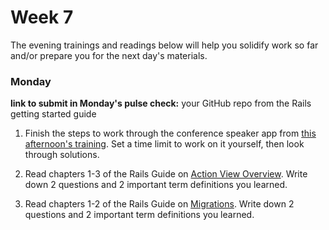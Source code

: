 # Week 7

The evening trainings and readings below will help you solidify work so far and/or prepare you for the next day's materials.



### Monday

**link to submit in Monday's pulse check:** your GitHub repo from the Rails getting started guide

1. Finish the steps to work through the conference speaker app from [this afternoon's training](https://github.com/sf-wdi-34/active-record).  Set a time limit to work on it yourself, then look through solutions. 

1. Read chapters 1-3 of the Rails Guide on [Action View Overview](http://guides.rubyonrails.org/action_view_overview.html#templates-partials-and-layouts).  Write down 2 questions and 2 important term definitions you learned. 

1. Read chapters 1-2 of the Rails Guide on [Migrations](http://guides.rubyonrails.org/active_record_migrations.html). Write down 2 questions and 2 important term definitions you learned. 

<!--

### Tuesday

### Wednesday

### Thursday

### Weekend

-->
  
